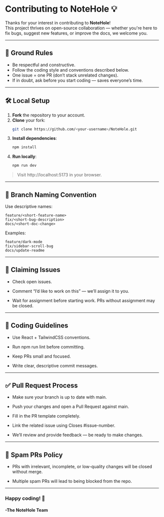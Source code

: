 # Contributing to NoteHole 💡

Thanks for your interest in contributing to **NoteHole**!  
This project thrives on open-source collaboration — whether you're here to fix bugs, suggest new features, or improve the docs, we welcome you.

---

## 📜 Ground Rules
- Be respectful and constructive.
- Follow the coding style and conventions described below.
- One issue = one PR (don’t stack unrelated changes).
- If in doubt, ask before you start coding — saves everyone’s time.

---

## 🛠 Local Setup

1. **Fork** the repository to your account.
2. **Clone** your fork:
   ```bash
   git clone https://github.com/<your-username>/NoteHole.git

3. **Install dependencies**:
    ```bash
    npm install

4. **Run locally**:
    ```bash
    npm run dev

>Visit http://localhost:5173 in your browser.
---
## 🌱 Branch Naming Convention

Use descriptive names:

    feature/<short-feature-name>
    fix/<short-bug-description>
    docs/<short-doc-change>

Examples:

    feature/dark-mode
    fix/sidebar-scroll-bug
    docs/update-readme
---
## 🔖 Claiming Issues

- Check open issues.

- Comment “I’d like to work on this” — we’ll assign it to you.

- Wait for assignment before starting work. PRs without assignment may be closed.
---
## 🧹 Coding Guidelines

- Use React + TailwindCSS conventions.

- Run npm run lint before committing.

- Keep PRs small and focused.

- Write clear, descriptive commit messages.
---
## ✅ Pull Request Process

- Make sure your branch is up to date with main.

- Push your changes and open a Pull Request against main.

- Fill in the PR template completely.

- Link the related issue using Closes #issue-number.

- We’ll review and provide feedback — be ready to make changes.
---
## 🚫 Spam PRs Policy

- PRs with irrelevant, incomplete, or low-quality changes will be closed without merge.

- Multiple spam PRs will lead to being blocked from the repo.

---
### Happy coding! 🚀  
#### -The NoteHole Team
